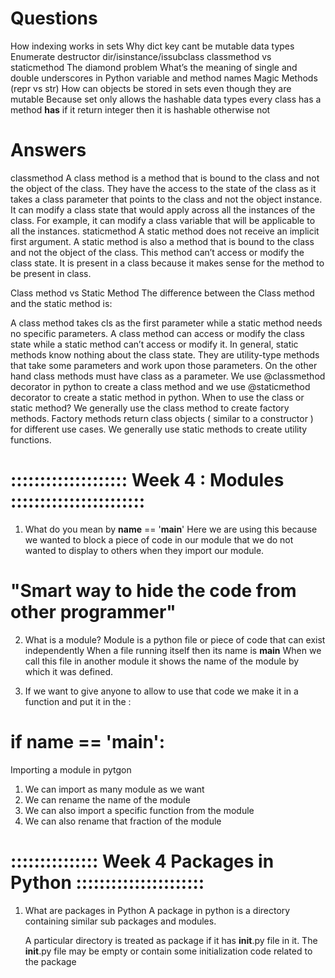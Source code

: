 
# Questions 
How indexing works in sets
Why dict key cant be mutable data types
Enumerate
destructor
dir/isinstance/issubclass
classmethod vs staticmethod
The diamond problem
What’s the meaning of single and double underscores in Python variable and method names
Magic Methods (repr vs str)
How can objects be stored in sets even though they are mutable
Because set only allows the hashable data types 
every class has a method __has__ if it return integer then it is hashable otherwise not 




# Answers 

classmethod
A class method is a method that is bound to the class and not the object of the class.
They have the access to the state of the class as it takes a class parameter that points to the class and not the object instance.
It can modify a class state that would apply across all the instances of the class. For example, it can modify a class variable that will be applicable to all the instances.
staticmethod
A static method does not receive an implicit first argument. A static method is also a method that is bound to the class and not the object of the class. This method can’t access or modify the class state. It is present in a class because it makes sense for the method to be present in class.

Class method vs Static Method
The difference between the Class method and the static method is:

A class method takes cls as the first parameter while a static method needs no specific parameters.
A class method can access or modify the class state while a static method can’t access or modify it.
In general, static methods know nothing about the class state. They are utility-type methods that take some parameters and work upon those parameters. On the other hand class methods must have class as a parameter.
We use @classmethod decorator in python to create a class method and we use @staticmethod decorator to create a static method in python.
When to use the class or static method?
We generally use the class method to create factory methods. Factory methods return class objects ( similar to a constructor ) for different use cases.
We generally use static methods to create utility functions.


# :::::::::::::::::::: Week 4 : Modules :::::::::::::::::::::::

1.  What do you mean by __name__ == '__main__'
Here we are using this because we wanted to block a piece of code in our module that we do not wanted to display to others when they import our module.

# "Smart way to hide the code from other programmer"


2. What is a module?
   Module is a python file or piece of code that can exist independently 
   When a file running itself then its name is __main__
   When we call this file in another module it shows the name of the module by which it was defined. 

3. If we want to give anyone to allow to use that code we make it in a function and put it in the :
 #  if __name__ == '__main__':


Importing a module in pytgon 

1. We can import as many module as we want 
2. We can rename the name of the module
3. We can also import a specific function from the module
4. We can also rename that fraction of the module 



# ::::::::::::::: Week 4 Packages in Python ::::::::::::::::::::::

1. What are packages in Python
   A package in python is a directory containing similar sub packages and modules.

   A particular directory is treated as package if it has __init__.py file in it.
   The __init__.py file may be empty or contain some initialization code related to the package
    


